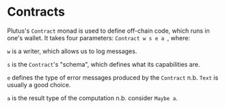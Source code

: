 Contracts
=========

Plutus's `Contract` monad is used to define off-chain code, which
runs in one's wallet. It takes four parameters: `Contract w s e a
`, where: 

`w` is a writer, which allows us to log messages.

`s` is the `Contract`'s "schema", which defines what its
capabilities are.

`e` defines the type of error messages produced by the `Contract`
n.b. `Text` is usually a good choice.

`a` is the result type of the computation n.b. consider `Maybe a`.
